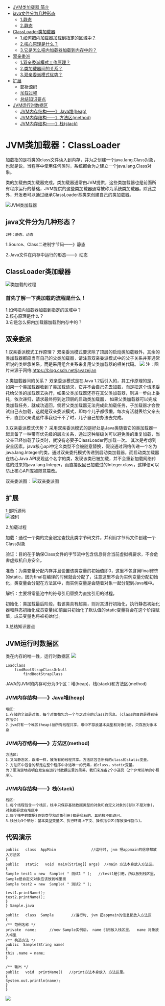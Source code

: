 <!-- TOC -->
- [JVM类加载器 简介](#JVM类加载器-简介)
- [java文件分为几种形态](#java文件分为几种形态)
    - [1.静态](#1静态)
    - [2.静态](#2静态)
- [ClassLoader类加载器](#ClassLoader类加载器)
    - [1.如何把内加载器加载到指定的区域中？](#1如何把内加载器加载到指定的区域中？)
    - [2.核心原理是什么？](#2核心原理是什么？)
    - [3.它是怎么把内加载器加载到内存中的？](#3它是怎么把内加载器加载到内存中的？)
- [双亲委派](#双亲委派)
    - [1.双亲委派模式工作原理？](#1双亲委派模式工作原理？)
    - [2.类加载器间的关系？](#2类加载器间的关系？)
    - [3.双亲委派模式优势？](#3双亲委派模式优势？)
- [扩展](#扩展)
    - [部析源码](#部析源码)
    - [加载过程](#看看加载过程)
    - [总结知识要点](#总结知识要点)
- [JVM运行时数据区](#JVM运行时数据区)
    - [JVM内存结构——》Java堆(heap)](#JVM内存结构——》Java堆(heap))
    - [JVM内存结构——》方法区(method)](#JVM内存结构——》方法区(method))
    - [JVM内存结构——》栈(stack)](#JVM内存结构——》栈(stack))

<!-- TOC -->

# JVM类加载器：ClassLoader

加载指的是将类的class文件读入到内存，并为之创建一个java.lang.Class对象，也就是说，当程序中使用任何类时，系统都会为之建立一个java.lang.Class对象。

类的加载由类加载器完成，类加载器通常由JVM提供，这些类加载器也是前面所有程序运行的基础，JVM提供的这些类加载器通常被称为系统类加载器。除此之外，开发者可以通过继承ClassLoader基类来创建自己的类加载器。

![JVM类加载器](https://i.loli.net/2019/07/03/5d1ca4e6bc61172562.png)

## java文件分为几种形态？
    2种：静态、动态
    
1.Source、Class二进制字节码——》静态<br>

2.Java文件在内存中运行的形态——》动态

## ClassLoader类加载器

![类加载的过程](https://i.loli.net/2019/07/04/5d1db5b0839d739592.png)
### 首先了解一下类加载的流程是什么！
1.如何把内加载器加载到指定的区域中？<br>
2.核心原理是什么？<br>
3.它是怎么把内加载器加载到内存中的？<br>

## 双亲委派

1.双亲委派模式工作原理？
双亲委派模式要求除了顶层的启动类加载器外，其余的类加载器都应当有自己的父类加载器，请注意双亲委派模式中的父子关系并非通常所说的类继承关系，而是采用组合关系来复用父类加载器的相关代码。
![](https://i.loli.net/2019/07/04/5d1dba8c0578898053.png)
注：图片来源于网络:https://blog.csdn.net/javazejian

2.类加载器间的关系？
双亲委派模式是在Java 1.2后引入的，其工作原理的是，如果一个类加载器收到了类加载请求，它并不会自己先去加载，而是把这个请求委托给父类的加载器去执行，如果父类加载器还存在其父类加载器，则进一步向上委托，依次递归，请求最终将到达顶层的启动类加载器，
如果父类加载器可以完成类加载任务，就成功返回，倘若父类加载器无法完成此加载任务，子加载器才会尝试自己去加载，这就是双亲委派模式，即每个儿子都很懒，每次有活就丢给父亲去干，直到父亲说这件事我也干不了时，儿子自己想办法去完成。

3.双亲委派模式优势？
采用双亲委派模式的是好处是Java类随着它的类加载器一起具备了一种带有优先级的层次关系，通过这种层级关可以避免类的重复加载，当父亲已经加载了该类时，就没有必要子ClassLoader再加载一次。
其次是考虑到安全因素，java核心api中定义类型不会被随意替换，假设通过网络传递一个名为java.lang.Integer的类，通过双亲委托模式传递到启动类加载器，而启动类加载器在核心Java API发现这个名字的类，发现该类已被加载，并不会重新加载网络传递的过来的java.lang.Integer，而直接返回已加载过的Integer.class，这样便可以防止核心API库被随意篡改。

双亲委派图：
![双亲委派图](https://i.loli.net/2019/07/04/5d1db85d7663557061.png)

## 扩展
1.部析源码<br>
![源码](https://i.loli.net/2019/07/03/5d1ca3485322194295.png)

2.加载过程<br>

加载：通过一个类的完全限定查找此类字节码文件，并利用字节码文件创建一个Class对象

验证：目的在于确保Class文件的字节流中包含信息符合当前虚拟机要求，不会危害虚拟机自身安全。

准备：为类变量分配内存并且设置该类变量的初始值即0，这里不包含用final修饰的static，因为final在编译的时候就会分配了，注意这里不会为实例变量分配初始化，类变量会分配在方法区中，而实例变量是会随着对象一起分配到Java堆中。

解析：主要将常量池中的符号引用替换为直接引用的过程。

初始化：类加载最后阶段，若该类具有超类，则对其进行初始化，执行静态初始化器和静态初始化成员变量(如前面只初始化了默认值的static变量将会在这个阶段赋值，成员变量也将被初始化)。

3.总结知识要点<br>

## JVM运行时数据区

类在内存的唯一性，运行时数据区
![](https://i.loli.net/2019/07/03/5d1ca8c56275b47502.png)
```
LoadClass
    findBootStrapClassOrNull
        findBootStrapClass
```
JAVA的JVM的内存可分为3个区：堆(heap)、栈(stack)和方法区(method) 

### JVM内存结构——》Java堆(heap)
```
堆区: 
1.存储的全部是对象，每个对象都包含一个与之对应的class的信息。(class的目的是得到操作指令) 
2.jvm只有一个堆区(heap)被所有线程共享，堆中不存放基本类型和对象引用，只存放对象本身 
```

### JVM内存结构——》方法区(method)
```
方法区: 
1.又叫静态区，跟堆一样，被所有的线程共享。方法区包含所有的class和static变量。 
2.方法区中包含的都是在整个程序中永远唯一的元素，如class，static变量。 
为了更清楚地搞明白发生在运行时数据区里的黑幕，我们来准备2个小道具（2个非常简单的小程序）。
```

### JVM内存结构——》栈(stack)
```
栈区: 
1.每个线程包含一个栈区，栈中只保存基础数据类型的对象和自定义对象的引用(不是对象)，对象都存放在堆区中 
2.每个栈中的数据(原始类型和对象引用)都是私有的，其他栈不能访问。 
3.栈分为3个部分：基本类型变量区、执行环境上下文、操作指令区(存放操作指令)。
``` 
## 代码演示
```
public   class  AppMain                //运行时, jvm 把appmain的信息都放入方法区    
{    
public   static   void  main(String[] args)  //main 方法本身放入方法区。    
{    
Sample test1 = new  Sample( " 测试1 " );   //test1是引用，所以放到栈区里， Sample是自定义对象应该放到堆里面    
Sample test2 = new  Sample( " 测试2 " );    
 
test1.printName();    
test2.printName();    
}    
} Sample.java    
  
public   class  Sample        //运行时, jvm 把appmain的信息都放入方法区    
{    
/** 范例名称 */    
private  name;      //new Sample实例后， name 引用放入栈区里，  name 对象放入堆里    
/** 构造方法 */    
public  Sample(String name)    
{    
this .name = name;    
}    
  
/** 输出 */    
public   void  printName()   //print方法本身放入 方法区里。    
{    
System.out.println(name);    
}    
}   
```
![](https://i.loli.net/2019/07/04/5d1dbcebc6eb144876.png)

